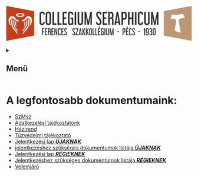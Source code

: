 ![](Arculati_Elemek/Logo/logo-long.png)

<details>
	<summary><h2>Menü</h2></summary>
- [Kezdőlap](/mobile_version.html)
- [Rólunk](/rolunk.html)
- [Programok](/programok.html)
- [Szakmai nap](/SzakmaiNap.html)
- [Felvételi](/Felveteli.html)
- [Galéria](/Galeria.html)
- [Dokumentumok](/dokumentumok.html)
- [DiákBizottság](/DB.html)
- [Felújítások](/felujitasok.html)
</details>

#  A legfontosabb dokumentumaink: 
- [SzMsz](/src/documents/SzMSz.pdf)
- [Adatkezelési tájékoztatónk](/src/documents/2025/Adatkezel%C3%A9si%20%C3%A9s%20Hozz%C3%A1j%C3%A1rul%C3%B3%20nyilatkozat.docx)
- [Házirend](/src/documents/2025/H%C3%A1zirend.docx)
- [Tűzvédelmi tájékoztató](http://127.0.0.1:8080/src/documents/2025/T%C5%B1zv%C3%A9delmi%20utas%C3%ADt%C3%A1s.docx)
- [Jelentkezési lap ***ÚJAKNAK***](/src/documents/2025/Jelentkezesi%20lap_%C3%9Ajaknak_2025.docx)
- [jelentkezéshez szükséges dokumentumok listája ***ÚJAKNAK***](/src/documents/2025/Dokumentumok%20list%C3%A1ja_%C3%9Aj%20jelentkez%C5%91k_2025.docx)
- [Jelentkezési lap ***RÉGIEKNEK***](/src/documents/2025/Jelentkez%C3%A9si%20lap_R%C3%A9gieknek_2025.docx)
- [Jelentkezéshez szükséges dokumentumok listája ***RÉGIEKNEK***](/src/documents/2025/Dokumentumok%20list%C3%A1ja_R%C3%A9giek_2025.docx)
- [Velemjáró](/src/Szeráf_KÉSZ_velemjáró.pdf)